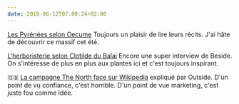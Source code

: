 ```yaml
---
date: 2019-06-12T07:00:24+02:00
---
```


[Les Pyrénées selon Oecume](https://www.oecume.net/pyrenees) Toujours un plaisir de lire leurs récits. J'ai hâte de découvrir ce massif cet été.

[L'herboristerie selon Clotilde du Balai](https://beside.media/fr/clotilde-du-balai/) Encore une super interview de Beside. On s'intéresse de plus en plus aux plantes ici et c'est toujours inspirant.


🇬🇧 [La campagne The North face sur Wikipedia](https://www.outsideonline.com/2397539/north-face-wikipedia-violation) expliqué par Outside. D'un point de vu confiance, c'est horrible. D'un point de vue marketing, c'est juste fou comme idée. 

